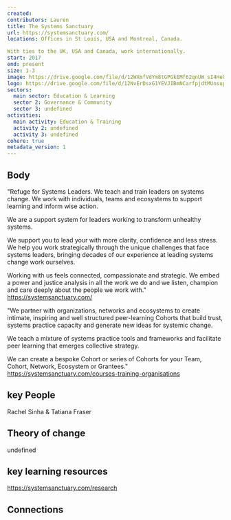 ```yaml
---
created:
contributors: Lauren
title: The Systems Sanctuary
url: https://systemsanctuary.com/
locations: Offices in St Louis, USA and Montreal, Canada. 

With ties to the UK, USA and Canada, work internationally.
start: 2017
end: present
size: 1-3
image: https://drive.google.com/file/d/12WXmfVdYm8tGPGkEMf62qnUW_sI4He8R/view?usp=drive_link 
logo: https://drive.google.com/file/d/12NvErDsxG1YEVJIBmNCarfpjdtMUnsup/view?usp=drive_link 
sectors:
  main sector: Education & Learning
  sector 2: Governance & Community
  sector 3: undefined
activities: 
  main activity: Education & Training
  activity 2: undefined
  activity 3: undefined
cohere: true
metadata_version: 1
---
```



## Body

"Refuge for Systems Leaders.
We teach and train leaders on systems change. We work with individuals, teams and ecosystems to support learning and inform wise action.

We are a support system for leaders working to transform unhealthy systems.

We support you to lead your with more clarity, confidence and less stress. We help you work strategically through the unique challenges that face systems leaders, bringing decades of our experience at leading systems change work ourselves.

Working with us feels connected, compassionate and strategic. We embed a power and justice analysis in all the work we do and we listen, champion and care deeply about the people we work with."
https://systemsanctuary.com/ 

"We partner with organizations, networks and ecosystems to create intimate, inspiring and well structured peer-learning Cohorts that build trust, systems practice capacity and generate new ideas for systemic change.

We teach a mixture of systems practice tools and frameworks and facilitate peer learning that emerges collective strategy.

We can create a bespoke Cohort or series of Cohorts for your Team, Cohort, Network, Ecosystem or Grantees."
https://systemsanctuary.com/courses-training-organisations   

## key People

Rachel Sinha & Tatiana Fraser

## Theory of change

undefined

## key learning resources

https://systemsanctuary.com/research

## Connections



